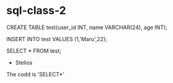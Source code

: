 # sql-class-2

CREATE TABLE test(user_id INT, name VARCHAR(24), age INT);

INSERT INTO test VALUES (1,'Maru',22);

SELECT * FROM test;

* Stelios

The codd is 'SELECT*'
